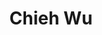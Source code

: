 ---
layout: page
title: Chieh Wu
order: 2020-08
grad_date: 'Aug 2020'
lastname: Wu
description: Postdoc Graduate
importance: 1
category: work
current: false 
position: Graduate
current_pos: Northeastern Univ.
website: https://chiehwu.com/
Thesis: Learning Representations via Kernel Dependence Measure
---